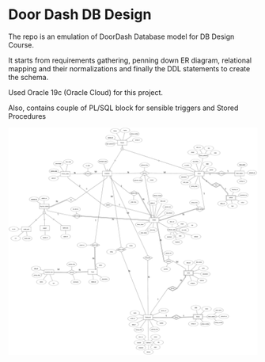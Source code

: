 # Door Dash DB Design



The repo is an emulation of DoorDash Database model for DB Design Course.  

It starts from requirements gathering, penning down ER diagram, relational mapping and their normalizations and finally the DDL statements to create the schema.   

Used Oracle 19c (Oracle Cloud) for this project.   

Also, contains couple of PL/SQL block for sensible triggers and Stored Procedures


![ER Diagram](images/Final_ER_Diagram.png)



